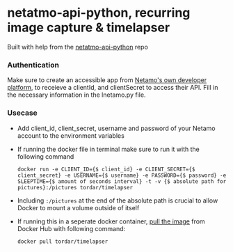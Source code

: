 netatmo-api-python, recurring image capture & timelapser
========================================================
Built with help from the [netatmo-api-python](https://github.com/philippelt/netatmo-api-python) repo

### Authentication ###

Make sure to create an accessible app from [Netamo's own developer platform](https://dev.netatmo.com/apps/createanapp), to receieve a clientId, and clientSecret to access their API. Fill in the necessary information in the lnetamo.py file.


### Usecase ###

* Add client_id, client_secret, username and password of your Netamo account to the environment variables
* If running the docker file in terminal make sure to run it with the following command 

      docker run -e CLIENT_ID={$ client_id} -e CLIENT_SECRET={$ client_secret} -e USERNAME={$ username} -e PASSWORD={$ password} -e  SLEEPTIME={$ amount of seconds interval} -t -v {$ absolute path for pictures}:/pictures tordar/timelapser

* Including `:/pictures` at the end of the absolute path is crucial to allow Docker to mount a volume outside of itself 

* If running this in a seperate docker container, [pull the image](https://hub.docker.com/r/tordar/timelapser) from Docker Hub with following command:

      docker pull tordar/timelapser